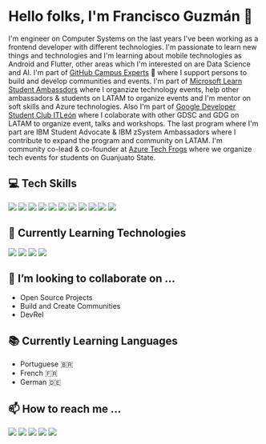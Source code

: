 # Hello folks, I'm Francisco Guzmán 👋

I'm engineer on Computer Systems on the last years I've been working as a frontend developer with different technologies. I'm passionate to learn new things and technologies and I'm learning about mobile technologies as Android and Flutter, other areas which I'm interested on are Data Science and AI.
I'm part of [GitHub Campus Experts](https://githubcampus.expert/pacomgh/) 🚩 where I support persons to build and develop communities and events. I'm part of [Microsoft Learn Student Ambassdors](https://studentambassadors.microsoft.com/en-US/studentambassadors/profile/895320cd-ab48-4d72-9eb1-0fbf9f29d24f) where I organzize technology events, help other ambassadors & students on LATAM to organize events and I'm mentor on soft skills and Azure technologies.
Also I'm part of [Google Developer Student Club ITLeón](https://gdsc.community.dev/tecnologico-nacional-de-mexico-en-leon/) where I colaborate with other GDSC and GDG on LATAM to organize event, talks and workshops.
The last program where I'm part are IBM Student Advocate & IBM zSystem Ambassadors where I contribute to expand the program and community on LATAM.
I'm community co-lead & co-founder at [Azure Tech Frogs](https://linktr.ee/azuretechfrogs) where we organize tech events for students on Guanjuato State.

## 💻 Tech Skills

<img src="https://img.shields.io/badge/HTML5-E34F26?style=for-the-badge&logo=html5&logoColor=white"/> <img src="https://img.shields.io/badge/CSS3-1572B6?style=for-the-badge&logo=css3&logoColor=white"/>
<img src="https://img.shields.io/badge/JavaScript-323330?style=for-the-badge&logo=javascript&logoColor=F7DF1E"/>
<img src="https://img.shields.io/badge/Angular-DD0031?style=for-the-badge&logo=angular&logoColor=white"/>
<img src="https://img.shields.io/badge/TypeScript-007ACC?style=for-the-badge&logo=typescript&logoColor=white"/>
<img src="https://img.shields.io/badge/Node.js-339933?style=for-the-badge&logo=nodedotjs&logoColor=white"/>
<img src="https://img.shields.io/badge/json-5E5C5C?style=for-the-badge&logo=json&logoColor=white"/>
<img src="https://img.shields.io/badge/MongoDB-4EA94B?style=for-the-badge&logo=mongodb&logoColor=white"/>
<img src="https://img.shields.io/badge/Microsoft%20SQL%20Server-CC2927?style=for-the-badge&logo=microsoft%20sql%20server&logoColor=white"/>
<img src="https://img.shields.io/badge/PostgreSQL-316192?style=for-the-badge&logo=postgresql&logoColor=white"/>
<img src="https://img.shields.io/badge/MySQL-005C84?style=for-the-badge&logo=mysql&logoColor=white"/>


## 🌱 Currently Learning Technologies

<img src="https://img.shields.io/badge/Android-3DDC84?style=for-the-badge&logo=android&logoColor=white"/> <img src="https://img.shields.io/badge/Kotlin-0095D5?&style=for-the-badge&logo=kotlin&logoColor=white"/>
<img src="https://img.shields.io/badge/Flutter-02569B?style=for-the-badge&logo=flutter&logoColor=white"/>
<img src="https://img.shields.io/badge/firebase-ffca28?style=for-the-badge&logo=firebase&logoColor=black"/>


## 💞️ I’m looking to collaborate on ...

- Open Source Projects
- Build and Create Communities
- DevRel 

## 📚 Currently Learning Languages
- Portuguese 🇧🇷
- French 🇫🇷
- German 🇩🇪

## 📫 How to reach me ...
[<img src="https://img.shields.io/badge/LinkedIn-0077B5?style=for-the-badge&logo=linkedin&logoColor=white"/>](https://www.linkedin.com/in/pacomgh/) [<img src="https://img.shields.io/badge/Gmail-D14836?style=for-the-badge&logo=gmail&logoColor=white"/>](paco.mgh@gmail.com) [<img src="https://img.shields.io/badge/Instagram-E4405F?style=for-the-badge&logo=instagram&logoColor=white"/>](https://www.instagram.com/pacomgh/) [<img src="https://img.shields.io/badge/Twitter-1DA1F2?style=for-the-badge&logo=twitter&logoColor=white"/>](https://twitter.com/pacoMGH)
[<img src="https://img.shields.io/badge/TikTok-000000?style=for-the-badge&logo=tiktok&logoColor=white" />](https://www.tiktok.com/@pacomgh)


<!---
<img src="https://github-readme-stats.vercel.app/api?username={pacomgh}"/>
pacomgh/pacomgh is a ✨ special ✨ repository because its `README.md` (this file) appears on your GitHub profile.
<img src="https://github-readme-stats.vercel.app/api/top-langs/?username=pacomgh">
You can click the Preview link to take a look at your changes.
--->
